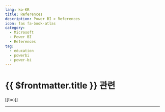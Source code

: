 ```yaml
---
lang: ko-KR
title: References
description: Power BI > References
icon: fas fa-book-atlas
category: 
  - Microsoft
  - Power BI
  - References
tag: 
  - education
  - powerbi
  - power-bi
---
```


# {{ $frontmatter.title }} 관련

[[toc]]

---

<TagLinks />